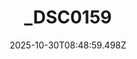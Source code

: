 ---
title: "_DSC0159"
description: ""
image: "/uploads/photos/1761814139495-_DSC0159.webp"
thumbnail: "/uploads/photos/1761814139495-_DSC0159-thumb.webp"
width: 3200
height: 4800
featured: false
date: 2025-10-30T08:48:59.498Z
order: 0
---